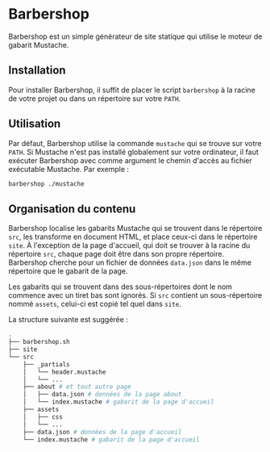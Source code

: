 # Barbershop

Barbershop est un simple générateur de site statique qui utilise le
moteur de gabarit Mustache.

## Installation

Pour installer Barbershop, il suffit de placer le script `barbershop`
à la racine de votre projet ou dans un répertoire sur votre `PATH`.

## Utilisation

Par défaut, Barbershop utilise la commande `mustache` qui se trouve
sur votre `PATH`. Si Mustache n'est pas installé globalement sur
votre ordinateur, il faut exécuter Barbershop avec comme argument le
chemin d'accès au fichier exécutable Mustache. Par exemple :

```sh
barbershop ./mustache
```

## Organisation du contenu

Barbershop localise les gabarits Mustache qui se trouvent dans le
répertoire `src`, les transforme en document HTML, et place ceux-ci
dans le répertoire `site`. À l'exception de la page d'accueil, qui
doit se trouver à la racine du répertoire `src`, chaque page doit
être dans son propre répertoire. Barbershop cherche pour un fichier
de données `data.json` dans le même répertoire que le gabarit de la
page.

Les gabarits qui se trouvent dans des sous-répertoires dont le
nom commence avec un tiret bas sont ignorés. Si `src` contient un
sous-répertoire nommé `assets`, celui-ci est copié tel quel dans
`site`.

La structure suivante est suggérée :

```sh
.
├── barbershop.sh
├── site
└── src
    ├── _partials
    │   └── header.mustache
    │   └── ...
    ├── about # et tout autre page
    │   ├── data.json # données de la page about
    │   └── index.mustache # gabarit de la page d'accueil
    ├── assets
    │   ├── css
    │   └── ...
    ├── data.json # données de la page d'accueil
    └── index.mustache # gabarit de la page d'accueil
```